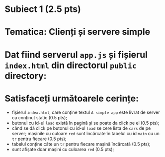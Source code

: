 # Subiect 1 (2.5 pts)

# Tematica: Clienți și servere simple

# Dat fiind serverul `app.js` și fișierul `index.html` din directorul `public` directory:

# Satisfaceți următoarele cerințe:

- fișierul `index.html`, care conține textul `A simple app` este livrat de server ca conținut static (0.5 pts);
- butonul cu id-ul `load` există în pagină și se poate da click pe el (0.5 pts);
- când se dă click pe butonul cu id-ul `load` se cere lista de `cars` de pe server; mașinile cu culoare `red` sunt încărcate în tabelul cu id `main` cu un `tr` pentru fiecare (0.5 pts);
- tabelul conține câte un `tr` pentru fiecare mașină încărcată (0.5 pts);
- sunt afișate doar mașini cu culoarea `red` (0.5 pts);
